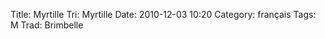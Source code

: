 Title: Myrtille
 Tri: Myrtille
 Date: 2010-12-03 10:20
 Category: français
 Tags: M
 Trad: Brimbelle
 